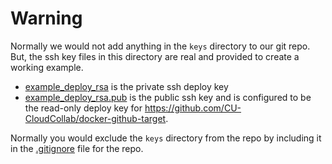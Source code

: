 # Warning

Normally we would not add anything in the `keys` directory to our git repo. But, the ssh key files in this directory are real and provided to create a working example.

* [example_deploy_rsa](example_deploy_rsa) is the private ssh deploy key
* [example_deploy_rsa.pub](example_deploy_rsa.oub) is the public ssh key and is configured to be the read-only deploy key for https://github.com/CU-CloudCollab/docker-github-target.

Normally you would exclude the `keys` directory from the repo by including it in the  [.gitignore](../.gitignore) file for the repo.